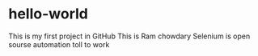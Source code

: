 # hello-world
This is my first project in GitHub
This is Ram chowdary
Selenium is open sourse automation toll to work

